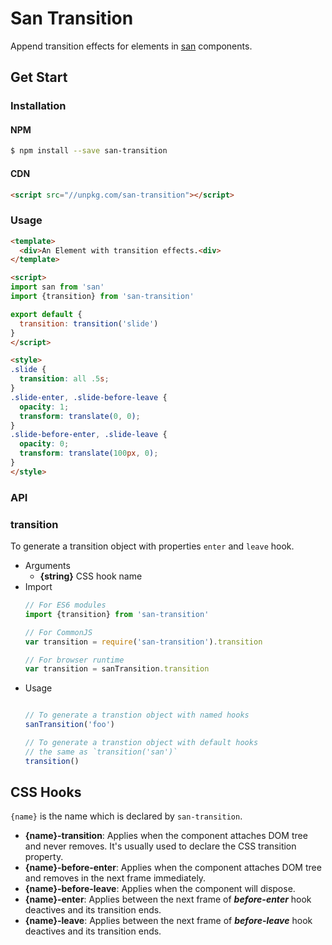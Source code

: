 # San Transition

Append transition effects for elements in [san](//github.com/ecomfe/san) components.

## Get Start

### Installation

#### NPM

```bash
$ npm install --save san-transition
```

#### CDN

```html
<script src="//unpkg.com/san-transition"></script>
```

### Usage

```html
<template>
  <div>An Element with transition effects.<div>
</template>

<script>
import san from 'san'
import {transition} from 'san-transition'

export default {
  transition: transition('slide')
}
</script>

<style>
.slide {
  transition: all .5s;
}
.slide-enter, .slide-before-leave {
  opacity: 1;
  transform: translate(0, 0);
}
.slide-before-enter, .slide-leave {
  opacity: 0;
  transform: translate(100px, 0);
}
</style>
```

### API

### transition

To generate a transition object with properties `enter` and `leave` hook.

- Arguments
  - **{string}** CSS hook name
- Import
  ```javascript
  // For ES6 modules
  import {transition} from 'san-transition'

  // For CommonJS
  var transition = require('san-transition').transition

  // For browser runtime
  var transition = sanTransition.transition
  ```
- Usage
  ```javascript

  // To generate a transtion object with named hooks
  sanTransition('foo')

  // To generate a transtion object with default hooks
  // the same as `transition('san')`
  transition()
  ```

## CSS Hooks

`{name}` is the name which is declared by `san-transition`.

- **{name}-transition**: Applies when the component attaches DOM tree and never removes. It's usually used to declare the CSS transition property.
- **{name}-before-enter**: Applies when the component attaches DOM tree and removes in the next frame immediately.
- **{name}-before-leave**: Applies when the component will dispose.
- **{name}-enter**: Applies between the next frame of ***before-enter*** hook deactives and its transition ends.
- **{name}-leave**: Applies between the next frame of ***before-leave*** hook deactives and its transition ends.